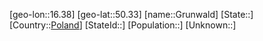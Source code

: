 ﻿---
location: [50.33,16.38]
type: City
tags:
- geo/City


SpocWebEntityId: 30616
isDeleted: false
confidential: public

---
[geo-lon::16.38]
[geo-lat::50.33]
[name::Grunwald]
[State::]
[Country::[Poland](geo/Continent/Europe/Poland.md)]
[StateId::]
[Population::]
[Unknown::]

